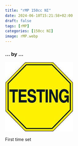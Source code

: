 ```yaml
---
title: "rMP 150cc NI"
date: 2024-06-10T15:21:58+02:00
draft: false
tags: [rMP]
categories: [150cc NI]
image: rMP.webp
---
```

### ... by ...
![Nothing there](testing.jpg)

First time set